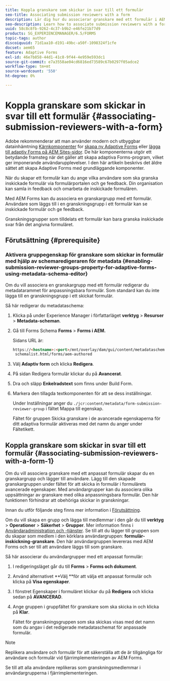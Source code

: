 ```yaml
---
title: Koppla granskare som skickar in svar till ett formulär
seo-title: Associating submission reviewers with a form
description: Lär dig hur du associerar granskare med ett formulär i AEM Forms. Associerade granskare granskar ett formulär som skickats via formulärportalen.
seo-description: Learn how to associate submission reviewers with a form in AEM Forms. Associated reviewers review a form submitted via forms portal.
uuid: 58c8c8fb-9262-4c37-b9b2-e46fe21b77d9
products: SG_EXPERIENCEMANAGER/6.5/FORMS
topic-tags: author
discoiquuid: 71d1aa10-d191-49bc-a50f-1098324f1cfe
docset: aem65
feature: Adaptive Forms
exl-id: 46e7b858-44d1-41c8-9f44-4e959e593dc1
source-git-commit: e7a3558ae04cd6816ed73589c67b0297f05adce2
workflow-type: tm+mt
source-wordcount: '550'
ht-degree: 0%

---
```


# Koppla granskare som skickar in svar till ett formulär {#associating-submission-reviewers-with-a-form}

<span class="preview"> Adobe rekommenderar att man använder modern och utbyggbar datainhämtning [Kärnkomponenter](https://experienceleague.adobe.com/docs/experience-manager-core-components/using/adaptive-forms/introduction.html) for [skapa ny Adaptive Forms](/help/forms/using/create-an-adaptive-form-core-components.md) eller [lägga till adaptiv Forms på AEM Sites-sidor](/help/forms/using/create-or-add-an-adaptive-form-to-aem-sites-page.md). De här komponenterna utgör ett betydande framsteg när det gäller att skapa adaptiva Forms-program, vilket ger imponerande användarupplevelser. I den här artikeln beskrivs det äldre sättet att skapa Adaptive Forms med grundläggande komponenter. </span>

När du skapar ett formulär kan du ange vilka användare som ska granska inskickade formulär via formulärportalen och ge feedback. Din organisation kan samla in feedback och omarbeta de inskickade formulären.

Med AEM Forms kan du associera en granskargrupp med ett formulär. Användare som läggs till i en granskningsgrupp i ett formulär kan se inskickade formulär och ge feedback.

Granskningsgrupper som tilldelats ett formulär kan bara granska inskickade svar från det angivna formuläret.

## Förutsättning {#prerequisite}

### Aktivera gruppegenskap för granskare som skickar in formulär med hjälp av schemaredigeraren för metadata {#enabling-submission-reviewer-groups-property-for-adaptive-forms-using-metadata-schema-editor}

Om du vill associera en granskargrupp med ett formulär redigerar du metadatarammet för anpassningsbara formulär. Som standard kan du inte lägga till en granskningsgrupp i ett skickat formulär.

Så här redigerar du metadataschema:

1. Klicka på under Experience Manager i författarläget **verktyg** > **Resurser** > **Metadata-scheman**.
1. Gå till Forms Schema **Forms** > **Forms i AEM.**

   Sidans URL är:

   ```html
   https://<hostname>:<port>/mnt/overlay/dam/gui/content/metadataschemaeditor/
    schemalist.html/forms/aem-authored
   ```

1. Välj **Adaptiv form** och klicka **Redigera**.
1. På sidan Redigera formulär klickar du på **Avancerat**.
1. Dra och släpp **Enkelradstext** som finns under Build Form.
1. Markera den tillagda textkomponenten för att se dess inställningar.

   Under Inställningar anger du `./jcr:content/metadata/form-submission-reviewer-group` i fältet Mappa till egenskap.

   Fältet för gruppen Skicka granskare i de avancerade egenskaperna för ditt adaptiva formulär aktiveras med det namn du anger under Fältetikett.

## Koppla granskare som skickar in svar till ett formulär {#associating-submission-reviewers-with-a-form-1}

Om du vill associera granskare med ett anpassat formulär skapar du en granskargrupp och lägger till användare. Lägg till den skapade granskargruppen under fältet för att skicka in formulär i formulärets avancerade egenskaper.
Med användargrupper kan du associera olika uppsättningar av granskare med olika anpassningsbara formulär. Den här funktionen förhindrar att obehöriga skickar in granskningar.

Innan du utför följande steg finns mer information i [Förutsättning](../../forms/using/adding-reviewers-form.md#prerequisite).

Om du vill skapa en grupp och lägga till medlemmar i den går du till **verktyg** > **Operationer** > **Säkerhet** > **Grupper**.
Mer information finns i [Användaradministration och -tjänster](/help/sites-administering/security.md).
Se till att du lägger till gruppen som du skapar som medlem i den körklara användargruppen: **formulär-inskickning-granskare**. Den här användargruppen levereras med AEM Forms och ser till att användare läggs till som granskare.

Så här associerar du användargrupper med ett anpassat formulär:

1. I redigeringsläget går du till **Forms** > **Forms och dokument**.
1. Använd alternativet **Välj **för att välja ett anpassat formulär och klicka på **Visa egenskaper**.
1. I fönstret Egenskaper i formuläret klickar du på **Redigera** och klicka sedan på **AVANCERAD**.
1. Ange gruppen i gruppfältet för granskare som ska skicka in och klicka på **Klar**.

   Fältet för granskningsgruppen som ska skickas visas med det namn som du angav i det redigerade metadataschemat för anpassade formulär.

>[!NOTE]
>
>Replikera användare och formulär för att säkerställa att de är tillgängliga för användare och formulär vid fjärrimplementeringen av AEM Forms.
>
>Se till att alla användare replikeras som granskningsmedlemmar i användargrupperna i fjärrimplementeringen.
